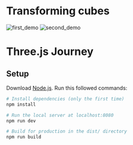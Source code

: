 # Transforming cubes

![first_demo](https://user-images.githubusercontent.com/95829904/188893447-48734d57-2cfc-47a3-a7aa-847bc7425930.gif)
![second_demo](https://user-images.githubusercontent.com/95829904/188893449-e91c0697-b149-4793-a035-99f35c036c38.gif)


# Three.js Journey

## Setup
Download [Node.js](https://nodejs.org/en/download/).
Run this followed commands:

``` bash
# Install dependencies (only the first time)
npm install

# Run the local server at localhost:8080
npm run dev

# Build for production in the dist/ directory
npm run build
```
